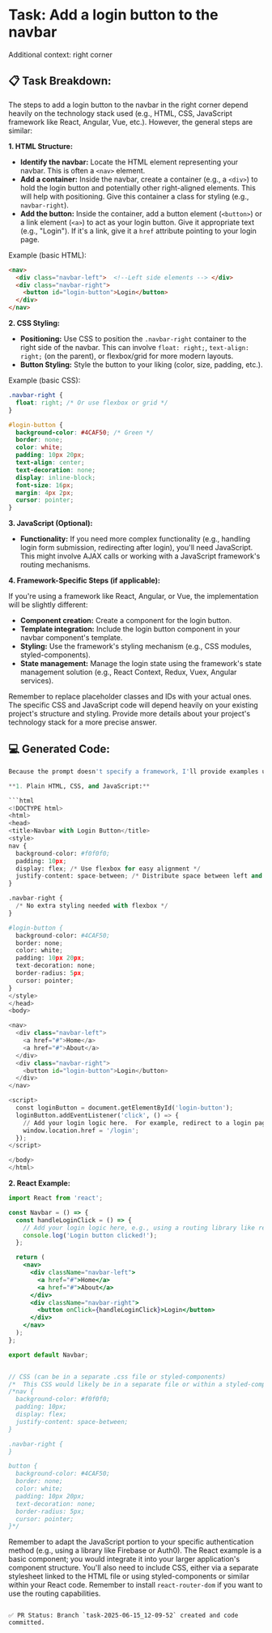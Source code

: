 # Task: Add a login button to the navbar

Additional context: right corner

## 📋 Task Breakdown:
The steps to add a login button to the navbar in the right corner depend heavily on the technology stack used (e.g., HTML, CSS, JavaScript framework like React, Angular, Vue, etc.).  However, the general steps are similar:

**1. HTML Structure:**

* **Identify the navbar:** Locate the HTML element representing your navbar. This is often a `<nav>` element.
* **Add a container:**  Inside the navbar, create a container (e.g., a `<div>`)  to hold the login button and potentially other right-aligned elements.  This will help with positioning.  Give this container a class for styling (e.g., `navbar-right`).
* **Add the button:** Inside the container, add a button element (`<button>`) or a link element (`<a>`) to act as your login button.  Give it appropriate text (e.g., "Login").  If it's a link, give it a `href` attribute pointing to your login page.

Example (basic HTML):

```html
<nav>
  <div class="navbar-left">  <!--Left side elements --> </div>
  <div class="navbar-right">
    <button id="login-button">Login</button>
  </div>
</nav>
```


**2. CSS Styling:**

* **Positioning:** Use CSS to position the `.navbar-right` container to the right side of the navbar.  This can involve `float: right;`, `text-align: right;` (on the parent),  or flexbox/grid for more modern layouts.
* **Button Styling:** Style the button to your liking (color, size, padding, etc.).

Example (basic CSS):

```css
.navbar-right {
  float: right; /* Or use flexbox or grid */
}

#login-button {
  background-color: #4CAF50; /* Green */
  border: none;
  color: white;
  padding: 10px 20px;
  text-align: center;
  text-decoration: none;
  display: inline-block;
  font-size: 16px;
  margin: 4px 2px;
  cursor: pointer;
}
```

**3. JavaScript (Optional):**

* **Functionality:** If you need more complex functionality (e.g., handling login form submission, redirecting after login), you'll need JavaScript. This might involve AJAX calls or working with a JavaScript framework's routing mechanisms.

**4. Framework-Specific Steps (if applicable):**

If you're using a framework like React, Angular, or Vue, the implementation will be slightly different:

* **Component creation:**  Create a component for the login button.
* **Template integration:**  Include the login button component in your navbar component's template.
* **Styling:** Use the framework's styling mechanism (e.g., CSS modules, styled-components).
* **State management:** Manage the login state using the framework's state management solution (e.g., React Context, Redux, Vuex, Angular services).

Remember to replace placeholder classes and IDs with your actual ones.  The specific CSS and JavaScript code will depend heavily on your existing project's structure and styling.  Provide more details about your project's technology stack for a more precise answer.

## 💻 Generated Code:
```python
Because the prompt doesn't specify a framework, I'll provide examples using plain HTML, CSS, and optional JavaScript, and then show a React example.

**1. Plain HTML, CSS, and JavaScript:**

```html
<!DOCTYPE html>
<html>
<head>
<title>Navbar with Login Button</title>
<style>
nav {
  background-color: #f0f0f0;
  padding: 10px;
  display: flex; /* Use flexbox for easy alignment */
  justify-content: space-between; /* Distribute space between left and right */
}

.navbar-right {
  /* No extra styling needed with flexbox */
}

#login-button {
  background-color: #4CAF50;
  border: none;
  color: white;
  padding: 10px 20px;
  text-decoration: none;
  border-radius: 5px;
  cursor: pointer;
}
</style>
</head>
<body>

<nav>
  <div class="navbar-left">
    <a href="#">Home</a>
    <a href="#">About</a>
  </div>
  <div class="navbar-right">
    <button id="login-button">Login</button>
  </div>
</nav>

<script>
  const loginButton = document.getElementById('login-button');
  loginButton.addEventListener('click', () => {
    // Add your login logic here.  For example, redirect to a login page:
    window.location.href = '/login';
  });
</script>

</body>
</html>
```

**2. React Example:**

```jsx
import React from 'react';

const Navbar = () => {
  const handleLoginClick = () => {
    // Add your login logic here, e.g., using a routing library like react-router-dom
    console.log('Login button clicked!');
  };

  return (
    <nav>
      <div className="navbar-left">
        <a href="#">Home</a>
        <a href="#">About</a>
      </div>
      <div className="navbar-right">
        <button onClick={handleLoginClick}>Login</button>
      </div>
    </nav>
  );
};

export default Navbar;


// CSS (can be in a separate .css file or styled-components)
/*  This CSS would likely be in a separate file or within a styled-component  */
/*nav {
  background-color: #f0f0f0;
  padding: 10px;
  display: flex;
  justify-content: space-between;
}

.navbar-right {
}

button {
  background-color: #4CAF50;
  border: none;
  color: white;
  padding: 10px 20px;
  text-decoration: none;
  border-radius: 5px;
  cursor: pointer;
}*/
```

Remember to adapt the JavaScript portion to your specific authentication method (e.g., using a library like Firebase or Auth0).  The React example is a basic component; you would integrate it into your larger application's component structure.  You'll also need to include CSS, either via a separate stylesheet linked to the HTML file or using styled-components or similar within your React code.  Remember to install `react-router-dom` if you want to use the routing capabilities.
```

✅ PR Status: Branch `task-2025-06-15_12-09-52` created and code committed.
